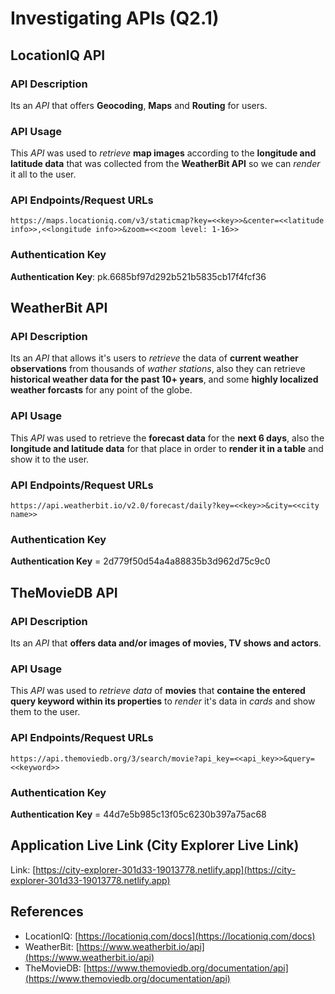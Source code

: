 # Investigating APIs (Q2.1)

## LocationIQ API

### API Description

Its an *API* that offers **Geocoding**, **Maps** and **Routing** for users.

### API Usage

This *API* was used to *retrieve* **map images** according to the **longitude and latitude data** that was collected from the **WeatherBit API** so we can *render* it all to the user.

### API Endpoints/Request URLs

`https://maps.locationiq.com/v3/staticmap?key=<<key>>&center=<<latitude info>>,<<longitude info>>&zoom=<<zoom level: 1-16>>`

### Authentication Key

**Authentication Key**: pk.6685bf97d292b521b5835cb17f4fcf36

## WeatherBit API

### API Description

Its an *API* that allows it's users to *retrieve* the data of **current weather observations** from thousands of *wather stations*, also they can retrieve **historical weather data for the past 10+ years**, and some **highly localized weather forcasts** for any point of the globe.

### API Usage

This *API* was used to retrieve the **forecast data** for the **next 6 days**, also the **longitude and latitude data** for that place in order to **render it in a table** and show it to the user.

### API Endpoints/Request URLs

`https://api.weatherbit.io/v2.0/forecast/daily?key=<<key>>&city=<<city name>>`

### Authentication Key

**Authentication Key** = 2d779f50d54a4a88835b3d962d75c9c0

## TheMovieDB API

### API Description

Its an *API* that **offers data and/or images of movies, TV shows and actors**.

### API Usage

This *API* was used to *retrieve data* of **movies** that **containe the entered query keyword within its properties** to *render* it's data in *cards* and show them to the user.

### API Endpoints/Request URLs

`https://api.themoviedb.org/3/search/movie?api_key=<<api_key>>&query=<<keyword>>`

### Authentication Key

**Authentication Key** = 44d7e5b985c13f05c6230b397a75ac68

## Application Live Link (City Explorer Live Link)

Link: [https://city-explorer-301d33-19013778.netlify.app](https://city-explorer-301d33-19013778.netlify.app)

## References

- LocationIQ: [https://locationiq.com/docs](https://locationiq.com/docs)
- WeatherBit: [https://www.weatherbit.io/api](https://www.weatherbit.io/api)
- TheMovieDB: [https://www.themoviedb.org/documentation/api](https://www.themoviedb.org/documentation/api)
